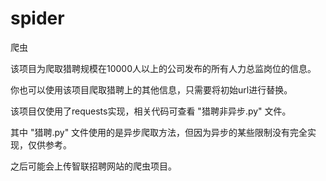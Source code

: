 # spider
爬虫

该项目为爬取猎聘规模在10000人以上的公司发布的所有人力总监岗位的信息。

你也可以使用该项目爬取猎聘上的其他信息，只需要将初始url进行替换。

该项目仅使用了requests实现，相关代码可查看 "猎聘非异步.py" 文件。

其中 "猎聘.py" 文件使用的是异步爬取方法，但因为异步的某些限制没有完全实现，仅供参考。

之后可能会上传智联招聘网站的爬虫项目。
